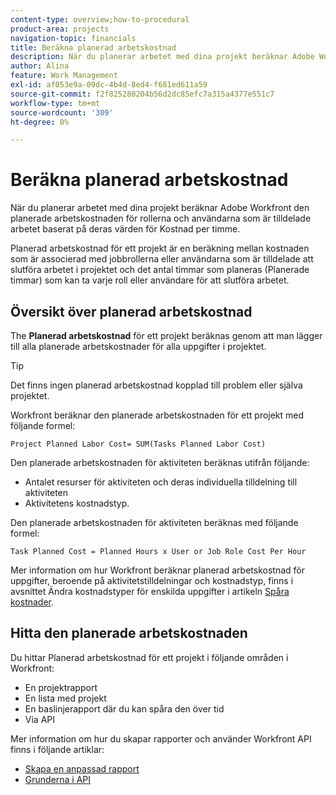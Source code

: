 ```yaml
---
content-type: overview;how-to-procedural
product-area: projects
navigation-topic: financials
title: Beräkna planerad arbetskostnad
description: När du planerar arbetet med dina projekt beräknar Adobe Workfront den planerade arbetskostnaden för rollerna och användarna som är tilldelade arbetet baserat på deras värden för Kostnad per timme.
author: Alina
feature: Work Management
exl-id: af053e9a-09dc-4b4d-8ed4-f681ed611a59
source-git-commit: f2f825280204b56d2dc85efc7a315a4377e551c7
workflow-type: tm+mt
source-wordcount: '309'
ht-degree: 0%

---
```


# Beräkna planerad arbetskostnad

När du planerar arbetet med dina projekt beräknar Adobe Workfront den planerade arbetskostnaden för rollerna och användarna som är tilldelade arbetet baserat på deras värden för Kostnad per timme.

Planerad arbetskostnad för ett projekt är en beräkning mellan kostnaden som är associerad med jobbrollerna eller användarna som är tilldelade att slutföra arbetet i projektet och det antal timmar som planeras (Planerade timmar) som kan ta varje roll eller användare för att slutföra arbetet.

## Översikt över planerad arbetskostnad

The **Planerad arbetskostnad** för ett projekt beräknas genom att man lägger till alla planerade arbetskostnader för alla uppgifter i projektet.

>[!TIP]
>
>Det finns ingen planerad arbetskostnad kopplad till problem eller själva projektet.

Workfront beräknar den planerade arbetskostnaden för ett projekt med följande formel:

```
Project Planned Labor Cost= SUM(Tasks Planned Labor Cost)
```

Den planerade arbetskostnaden för aktiviteten beräknas utifrån följande:

* Antalet resurser för aktiviteten och deras individuella tilldelning till aktiviteten
* Aktivitetens kostnadstyp.

Den planerade arbetskostnaden för aktiviteten beräknas med följande formel:

```
Task Planned Cost = Planned Hours x User or Job Role Cost Per Hour
```

Mer information om hur Workfront beräknar planerad arbetskostnad för uppgifter, beroende på aktivitetstilldelningar och kostnadstyp, finns i avsnittet Ändra kostnadstyper för enskilda uppgifter i artikeln [Spåra kostnader](../../../manage-work/projects/project-finances/track-costs.md).

## Hitta den planerade arbetskostnaden

Du hittar Planerad arbetskostnad för ett projekt i följande områden i Workfront:

* En projektrapport
* En lista med projekt
* En baslinjerapport där du kan spåra den över tid
* Via API

Mer information om hur du skapar rapporter och använder Workfront API finns i följande artiklar:

* [Skapa en anpassad rapport](../../../reports-and-dashboards/reports/creating-and-managing-reports/create-custom-report.md)
* [Grunderna i API](../../../wf-api/general/api-basics.md)
